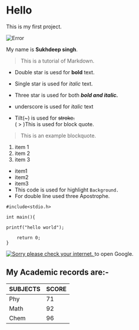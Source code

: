 # Hello
This is my first project.

![Error](https://drive.google.com/file/d/1K69ev3lP68NbEPRvWYonFyC8qy3p3rdg/view?usp=drivesdk)

My name is **Sukhdeep singh**. 

>This is a tutorial of Markdown.  

- Double star is uesd for **bold** text.  
- Single star is used for *italic* text.  
- Three star is used for both ***bold and italic.***  
- underscore is used for _italic_ text

- Tilt(~) is used for ~~stroke.~~  
( > )This is used for block quote.  


>This is an example blockquote.  

1. item 1  
2. item 2  
3. item 3

- item1  
- item2  
- item3   
 - This code is used for highlight `Background.`  
 - For double line used three Apostrophe.   


```
#include<stdio.h>

int main(){

printf("hello world");

    return 0;
}
```

[ ![Sorry please check your internet.](https://encrypted-tbn0.gstatic.com/images?q=tbn:ANd9GcRD60xfKFyt7A7aD8i4qGfqmCU94R5lxW0cMsoUxH8dAngdlwZzOuUfDpE&s=10) ](https://google.com) to open Google.  

## My Academic records are:-  

| SUBJECTS | SCORE |
| -------- | ----- |
| Phy | 71 |
| Math | 92 |
| Chem | 96 |

